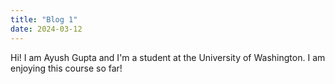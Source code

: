 ```yaml
---
title: "Blog 1"
date: 2024-03-12
---
```


Hi! I am Ayush Gupta and I'm a student at the University of Washington. I am enjoying this course so far!
